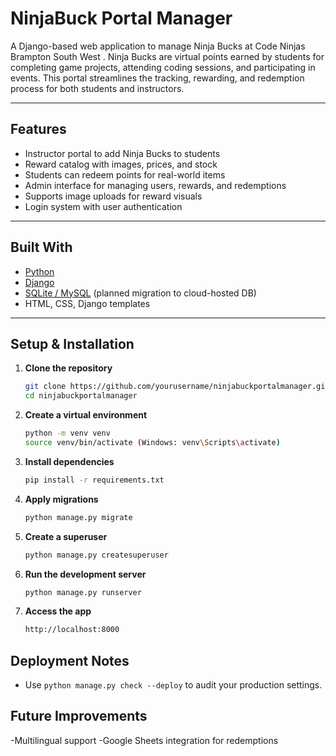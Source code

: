 # NinjaBuck Portal Manager

A Django-based web application to manage Ninja Bucks at Code Ninjas Brampton South West .
Ninja Bucks are virtual points earned by students for completing game projects, attending coding sessions, and participating in events. This portal streamlines the tracking, rewarding, and redemption process for both students and instructors.

---

## Features

- Instructor portal to add Ninja Bucks to students
- Reward catalog with images, prices, and stock
- Students can redeem points for real-world items
- Admin interface for managing users, rewards, and redemptions
- Supports image uploads for reward visuals
- Login system with user authentication

---

## Built With

- [Python](https://www.python.org/)
- [Django](https://www.djangoproject.com/)
- [SQLite / MySQL](https://www.mysql.com/) (planned migration to cloud-hosted DB)
- HTML, CSS, Django templates

---

## Setup & Installation

1. **Clone the repository**
   ```bash
   git clone https://github.com/yourusername/ninjabuckportalmanager.git
   cd ninjabuckportalmanager

2. **Create a virtual environment**
   ```bash
   python -m venv venv
   source venv/bin/activate (Windows: venv\Scripts\activate)

3. **Install dependencies**
   ```bash
   pip install -r requirements.txt

4. **Apply migrations**
   ```bash
   python manage.py migrate

5. **Create a superuser**
   ```bash
   python manage.py createsuperuser

6. **Run the development server**
   ```bash
   python manage.py runserver

7. **Access the app**
   ```bash
   http://localhost:8000


## Deployment Notes
- Use `python manage.py check --deploy` to audit your production settings.

## Future Improvements
-Multilingual support
-Google Sheets integration for redemptions
 